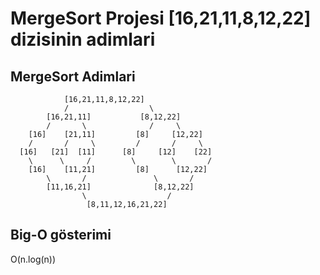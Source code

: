 # MergeSort Projesi [16,21,11,8,12,22] dizisinin adimlari

## MergeSort Adimlari
                [16,21,11,8,12,22] 
                /                  \
            [16,21,11]           [8,12,22]
            /       \              /     \
        [16]    [21,11]         [8]     [12,22]
        /       /     \         /       /     \
      [16]   [21]  [11]      [8]     [12]    [22]
        \      \     /         \        \       /
        [16]    [11,21]         [8]      [12,22]
            \       /               \       /
            [11,16,21]              [8,12,22]
                    \                  /
                     [8,11,12,16,21,22] 




## Big-O gösterimi

O(n.log(n))


